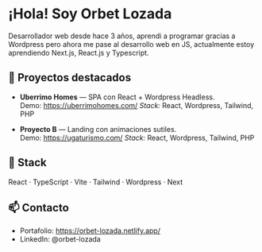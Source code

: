 # ¡Hola! Soy Orbet Lozada
Desarrollador web desde hace 3 años, aprendi a programar gracias a Wordpress pero ahora me pase al desarrollo web en JS, actualmente estoy aprendiendo Next.js, React.js y Typescript. 

## 🚀 Proyectos destacados
- **Uberrimo Homes** — SPA con React + Wordpress Headless.  
  Demo: https://uberrimohomes.com/
  _Stack:_ React, Wordpress, Tailwind, PHP

- **Proyecto B** — Landing con animaciones sutiles.  
  Demo: https://ugaturismo.com/ 
   _Stack:_ React, Wordpress, Tailwind, PHP

## 🧰 Stack
React · TypeScript · Vite · Tailwind · Wordpress · Next

## 📫 Contacto
- Portafolio: https://orbet-lozada.netlify.app/
- LinkedIn: @orbet-lozada

